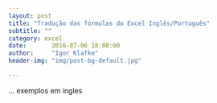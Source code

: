 ```yaml
---
layout: post
title: "Tradução das fórmulas do Excel Inglês/Português"
subtitle: ""
category: excel
date:       2016-07-06 18:00:00
author:     "Igor Klafke"
header-img: "img/post-bg-default.jpg"

---
```


... exemplos em ingles
